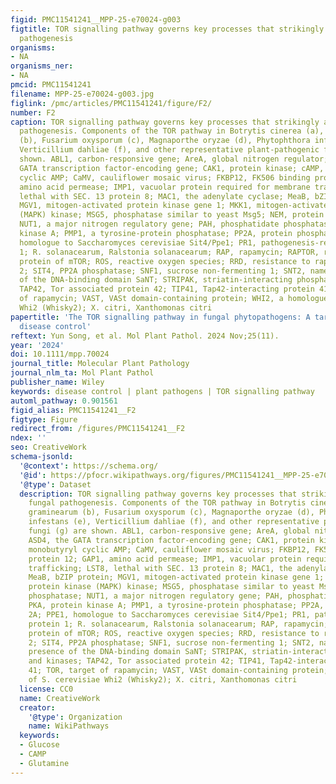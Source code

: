 ```yaml
---
figid: PMC11541241__MPP-25-e70024-g003
figtitle: TOR signalling pathway governs key processes that strikingly affect fungal
  pathogenesis
organisms:
- NA
organisms_ner:
- NA
pmcid: PMC11541241
filename: MPP-25-e70024-g003.jpg
figlink: /pmc/articles/PMC11541241/figure/F2/
number: F2
caption: TOR signalling pathway governs key processes that strikingly affect fungal
  pathogenesis. Components of the TOR pathway in Botrytis cinerea (a), Fusarium graminearum
  (b), Fusarium oxysporum (c), Magnaporthe oryzae (d), Phytophthora infestans (e),
  Verticillium dahliae (f), and other representative plant‐pathogenic fungi (g) are
  shown. ABL1, carbon‐responsive gene; AreA, global nitrogen regulator; ASD4, the
  GATA transcription factor‐encoding gene; CAK1, protein kinase; cAMP, monobutyryl
  cyclic AMP; CaMV, cauliflower mosaic virus; FKBP12, FK506 binding protein 12; GAP1,
  amino acid permease; IMP1, vacuolar protein required for membrane trafficking; LST8,
  lethal with SEC. 13 protein 8; MAC1, the adenylate cyclase; MeaB, bZIP protein;
  MGV1, mitogen‐activated protein kinase gene 1; MKK1, mitogen‐activated protein kinase
  (MAPK) kinase; MSG5, phosphatase similar to yeast Msg5; NEM, protein phosphatase;
  NUT1, a major nitrogen regulatory gene; PAH, phosphatidate phosphatase; PKA, protein
  kinase A; PMP1, a tyrosine‐protein phosphatase; PP2A, protein phosphatase 2A; PPE1,
  homologue to Saccharomyces cerevisiae Sit4/Ppe1; PR1, pathogenesis‐related protein
  1; R. solanacearum, Ralstonia solanacearum; RAP, rapamycin; RAPTOR, regulatory‐associated
  protein of mTOR; ROS, reactive oxygen species; RRD, resistance to rapamycin deletion
  2; SIT4, PP2A phosphatase; SNF1, sucrose non‐fermenting 1; SNT2, named for the presence
  of the DNA‐binding domain SaNT; STRIPAK, striatin‐interacting phosphatases and kinases;
  TAP42, Tor associated protein 42; TIP41, Tap42‐interacting protein 41; TOR, target
  of rapamycin; VAST, VASt domain‐containing protein; WHI2, a homologue of S. cerevisiae
  Whi2 (Whisky2); X. citri, Xanthomonas citri
papertitle: 'The TOR signalling pathway in fungal phytopathogens: A target for plant
  disease control'
reftext: Yun Song, et al. Mol Plant Pathol. 2024 Nov;25(11).
year: '2024'
doi: 10.1111/mpp.70024
journal_title: Molecular Plant Pathology
journal_nlm_ta: Mol Plant Pathol
publisher_name: Wiley
keywords: disease control | plant pathogens | TOR signalling pathway
automl_pathway: 0.901561
figid_alias: PMC11541241__F2
figtype: Figure
redirect_from: /figures/PMC11541241__F2
ndex: ''
seo: CreativeWork
schema-jsonld:
  '@context': https://schema.org/
  '@id': https://pfocr.wikipathways.org/figures/PMC11541241__MPP-25-e70024-g003.html
  '@type': Dataset
  description: TOR signalling pathway governs key processes that strikingly affect
    fungal pathogenesis. Components of the TOR pathway in Botrytis cinerea (a), Fusarium
    graminearum (b), Fusarium oxysporum (c), Magnaporthe oryzae (d), Phytophthora
    infestans (e), Verticillium dahliae (f), and other representative plant‐pathogenic
    fungi (g) are shown. ABL1, carbon‐responsive gene; AreA, global nitrogen regulator;
    ASD4, the GATA transcription factor‐encoding gene; CAK1, protein kinase; cAMP,
    monobutyryl cyclic AMP; CaMV, cauliflower mosaic virus; FKBP12, FK506 binding
    protein 12; GAP1, amino acid permease; IMP1, vacuolar protein required for membrane
    trafficking; LST8, lethal with SEC. 13 protein 8; MAC1, the adenylate cyclase;
    MeaB, bZIP protein; MGV1, mitogen‐activated protein kinase gene 1; MKK1, mitogen‐activated
    protein kinase (MAPK) kinase; MSG5, phosphatase similar to yeast Msg5; NEM, protein
    phosphatase; NUT1, a major nitrogen regulatory gene; PAH, phosphatidate phosphatase;
    PKA, protein kinase A; PMP1, a tyrosine‐protein phosphatase; PP2A, protein phosphatase
    2A; PPE1, homologue to Saccharomyces cerevisiae Sit4/Ppe1; PR1, pathogenesis‐related
    protein 1; R. solanacearum, Ralstonia solanacearum; RAP, rapamycin; RAPTOR, regulatory‐associated
    protein of mTOR; ROS, reactive oxygen species; RRD, resistance to rapamycin deletion
    2; SIT4, PP2A phosphatase; SNF1, sucrose non‐fermenting 1; SNT2, named for the
    presence of the DNA‐binding domain SaNT; STRIPAK, striatin‐interacting phosphatases
    and kinases; TAP42, Tor associated protein 42; TIP41, Tap42‐interacting protein
    41; TOR, target of rapamycin; VAST, VASt domain‐containing protein; WHI2, a homologue
    of S. cerevisiae Whi2 (Whisky2); X. citri, Xanthomonas citri
  license: CC0
  name: CreativeWork
  creator:
    '@type': Organization
    name: WikiPathways
  keywords:
  - Glucose
  - CAMP
  - Glutamine
---
```

